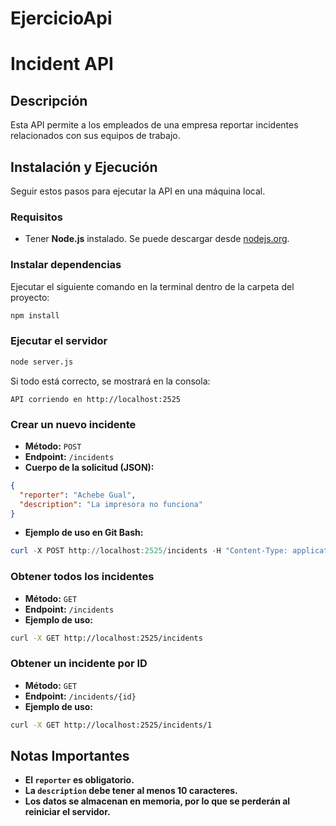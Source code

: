 # EjercicioApi
# Incident API

## Descripción
Esta API permite a los empleados de una empresa reportar incidentes relacionados con sus equipos de trabajo.

## Instalación y Ejecución

Seguir estos pasos para ejecutar la API en una máquina local.

### Requisitos
- Tener **Node.js** instalado. Se puede descargar desde [nodejs.org](https://nodejs.org/).


### Instalar dependencias
Ejecutar el siguiente comando en la terminal dentro de la carpeta del proyecto:
```sh
npm install
```

### Ejecutar el servidor
```sh
node server.js
```
Si todo está correcto, se mostrará en la consola:
```
API corriendo en http://localhost:2525
```


### Crear un nuevo incidente
- **Método:** `POST`
- **Endpoint:** `/incidents`
- **Cuerpo de la solicitud (JSON):**
```json
{
  "reporter": "Achebe Gual",
  "description": "La impresora no funciona"
}
```
- **Ejemplo de uso en Git Bash:**
```powershell
curl -X POST http://localhost:2525/incidents -H "Content-Type: application/json" -d '{"reporter":"Achebe","description":"La impresora no funciona correctamente"}'

```

### Obtener todos los incidentes
- **Método:** `GET`
- **Endpoint:** `/incidents`
- **Ejemplo de uso:**
```sh
curl -X GET http://localhost:2525/incidents
```

### Obtener un incidente por ID
- **Método:** `GET`
- **Endpoint:** `/incidents/{id}`
- **Ejemplo de uso:**
```sh
curl -X GET http://localhost:2525/incidents/1
```

## Notas Importantes
- **El `reporter` es obligatorio.**
- **La `description` debe tener al menos 10 caracteres.**
- **Los datos se almacenan en memoria, por lo que se perderán al reiniciar el servidor.**

